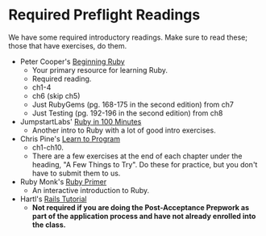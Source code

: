 # Required Preflight Readings

We have some required introductory readings. Make sure to read these;
those that have exercises, do them.

* Peter Cooper's [Beginning Ruby](http://beginningruby.org/)
    * Your primary resource for learning Ruby.
    * Required reading.
    * ch1-4
    * ch6 (skip ch5)
    * Just RubyGems (pg. 168-175 in the second edition) from ch7
    * Just Testing (pg. 192-196 in the second edition) from ch8
* JumpstartLabs' [Ruby in 100 Minutes][ruby-in-100-min]
    * Another intro to Ruby with a lot of good intro exercises.
* Chris Pine's [Learn to Program][chris-pine]
    * ch1-ch10.
    * There are a few exercises at the end of each chapter under the
      heading, "A Few Things to Try". Do these for practice, but you
      don't have to submit them to us.
* Ruby Monk's [Ruby Primer][ruby-primer]
    * An interactive introduction to Ruby.
* Hartl's [Rails Tutorial][hartl]
    * **Not required if you are doing the Post-Acceptance Prepwork as part of the application process and have not already enrolled into the class.**

[ruby-in-100-min]: http://tutorials.jumpstartlab.com/projects/ruby_in_100_minutes.html
[chris-pine]: http://pine.fm/LearnToProgram/
[ruby-primer]: http://rubymonk.com/learning/books/1
[hartl]: http://ruby.railstutorial.org/ruby-on-rails-tutorial-book
